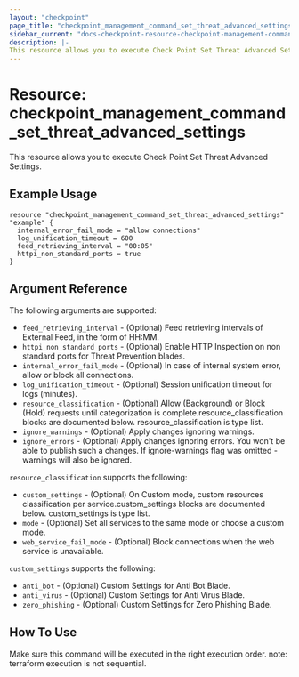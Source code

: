```yaml
---
layout: "checkpoint"
page_title: "checkpoint_management_command_set_threat_advanced_settings"
sidebar_current: "docs-checkpoint-resource-checkpoint-management-command-set-threat-advanced-settings"
description: |-
This resource allows you to execute Check Point Set Threat Advanced Settings.
---
```


# Resource: checkpoint_management_command_set_threat_advanced_settings

This resource allows you to execute Check Point Set Threat Advanced Settings.

## Example Usage


```hcl
resource "checkpoint_management_command_set_threat_advanced_settings" "example" {
  internal_error_fail_mode = "allow connections"
  log_unification_timeout = 600
  feed_retrieving_interval = "00:05"
  httpi_non_standard_ports = true
}
```

## Argument Reference

The following arguments are supported:

* `feed_retrieving_interval` - (Optional) Feed retrieving intervals of External Feed, in the form of HH:MM. 
* `httpi_non_standard_ports` - (Optional) Enable HTTP Inspection on non standard ports for Threat Prevention blades. 
* `internal_error_fail_mode` - (Optional) In case of internal system error, allow or block all connections. 
* `log_unification_timeout` - (Optional) Session unification timeout for logs (minutes). 
* `resource_classification` - (Optional) Allow (Background) or Block (Hold) requests until categorization is complete.resource_classification blocks are documented below. resource_classification is type list.
* `ignore_warnings` - (Optional) Apply changes ignoring warnings. 
* `ignore_errors` - (Optional) Apply changes ignoring errors. You won't be able to publish such a changes. If ignore-warnings flag was omitted - warnings will also be ignored. 


`resource_classification` supports the following:

* `custom_settings` - (Optional) On Custom mode, custom resources classification per service.custom_settings blocks are documented below. custom_settings is type list.
* `mode` - (Optional) Set all services to the same mode or choose a custom mode. 
* `web_service_fail_mode` - (Optional) Block connections when the web service is unavailable. 


`custom_settings` supports the following:

* `anti_bot` - (Optional) Custom Settings for Anti Bot Blade. 
* `anti_virus` - (Optional) Custom Settings for Anti Virus Blade. 
* `zero_phishing` - (Optional) Custom Settings for Zero Phishing Blade. 


## How To Use
Make sure this command will be executed in the right execution order. 
note: terraform execution is not sequential.  

